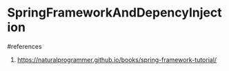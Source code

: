 # SpringFrameworkAndDepencyInjection

#references
  1) https://naturalprogrammer.github.io/books/spring-framework-tutorial/

